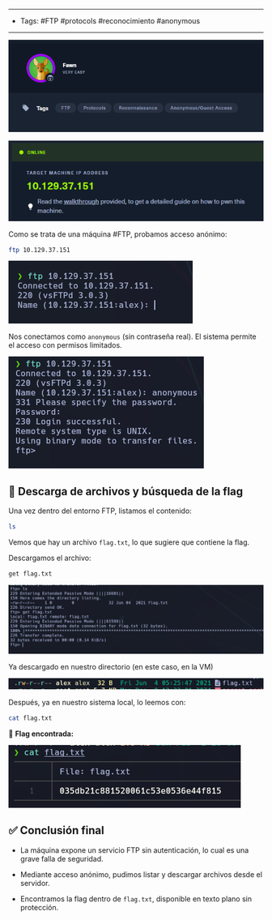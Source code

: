 -----------
- Tags: #FTP #protocols #reconocimiento  #anonymous 
- --------------------

![](../img/cfe496a9e7e72dc7754a6f99882983fc.png)

![](../img/2d8ef3706761bf892b7925a175e5d49b.png)

Como se trata de una máquina #FTP, probamos acceso anónimo:

```bash
ftp 10.129.37.151
```

![](../img/9ecd643920d0f3fd4929e420a2ce5b09.png)

Nos conectamos como `anonymous` (sin contraseña real). El sistema permite el acceso con permisos limitados.

![](../img/40303d0cd18ae2050d51d4b4b3ee676a.png)

## 📁 Descarga de archivos y búsqueda de la flag

Una vez dentro del entorno FTP, listamos el contenido:

```bash
ls
```

Vemos que hay un archivo `flag.txt`, lo que sugiere que contiene la flag.

Descargamos el archivo:

```bash
get flag.txt
```


![](../img/0b7d56d8a906ad4e49d665f8b28b2200.png)

Ya descargado en nuestro directorio (en este caso, en la VM)

![](../img/4fe168ccbe4a182b24a19017811aa815.png)

Después, ya en nuestro sistema local, lo leemos con:

```bash
cat flag.txt
```

📌 **Flag encontrada:**

![](../img/915a61b366464a5a5b273914fc09af4d.png)

## ✅ Conclusión final

- La máquina expone un servicio FTP sin autenticación, lo cual es una grave falla de seguridad.
    
- Mediante acceso anónimo, pudimos listar y descargar archivos desde el servidor.
    
- Encontramos la flag dentro de `flag.txt`, disponible en texto plano sin protección.